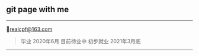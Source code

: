 ## git page with me
---

:e-mail:realcpf@163.com                             

 >毕业 2020年6月 目前待业中
 > 初步就业 2021年3月底

---